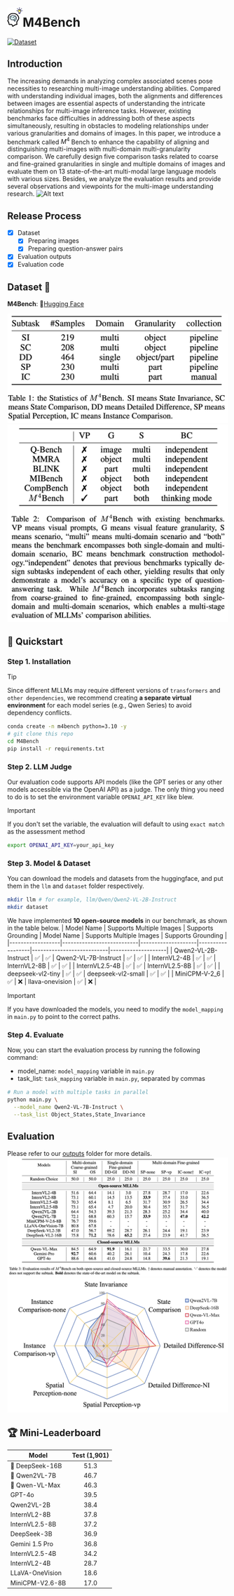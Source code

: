 # <img src="assets/M4Bench.png" width="35" />M4Bench
[![Dataset](https://img.shields.io/badge/Dataset-Hugging_Face-CFAFD4)](https://huggingface.co/datasets/Anonymous8976/M4Bench) 


## Introduction
The increasing demands in analyzing complex associated scenes pose necessities to researching multi-image understanding abilities. 
Compared with understanding individual images, both the alignments and differences between images are essential aspects of understanding the intricate relationships for multi-image inference tasks. 
However, existing benchmarks face difficulties in addressing both of these aspects simultaneously, resulting in obstacles to modeling relationships under various granularities and domains of images. 
In this paper, we introduce a benchmark called $M^4$ Bench to enhance the capability of aligning and distinguishing multi-images with multi-domain multi-granularity comparison. 
We carefully design five comparison tasks related to coarse and fine-grained granularities in single and multiple domains of images and evaluate them on 13 state-of-the-art multi-modal large language models with various sizes. 
Besides, we analyze the evaluation results and provide several observations and viewpoints for the multi-image understanding research.
![Alt text](assets/all.png)

## Release Process
- [x] Dataset
  - [x] Preparing images
  - [x] Preparing question-answer pairs
- [x] Evaluation outputs
- [x] Evaluation code

## Dataset 🌟
**M4Bench**: 🤗[Hugging Face](https://huggingface.co/datasets/Anonymous8976/M4Bench)

<img src="assets/statistics.png" />
<img src="assets/comparison.png" />

## 🚀 Quickstart
### Step 1. Installation
> [!TIP] 
> Since different MLLMs may require different versions of `transformers` and `other dependencies`, we recommend creating **a separate virtual environment** for each model series (e.g., Qwen Series) to avoid dependency conflicts.
```bash
conda create -n m4bench python=3.10 -y
# git clone this repo
cd M4Bench
pip install -r requirements.txt
```
### Step 2. LLM Judge
Our evaluation code supports API models (like the GPT series or any other models accessible via the OpenAI API) as a judge. The only thing you need to do is to set the environment variable `OPENAI_API_KEY` like blew.
> [!IMPORTANT]
> If you don't set the variable, the evaluation will default to using `exact match` as the assessment method
```bash
export OPENAI_API_KEY=your_api_key
```
### Step 3. Model & Dataset
You can download the models and datasets from the huggingface, and put them in the `llm` and `dataset` folder respectively.
```bash
mkdir llm # for example, llm/Qwen/Qwen2-VL-2B-Instruct
mkdir dataset
```
We have implemented **10 open-source models** in our benchmark, as shown in the table below.
| Model Name       | Supports Multiple Images | Supports Grounding | Model Name       | Supports Multiple Images | Supports Grounding |
|------------------|---------------------------|--------------------|------------------|---------------------------|--------------------|
| Qwen2-VL-2B-Instruct     |   ✅                       | ✅                | Qwen2-VL-7B-Instruct             | ✅                         | ✅          |
| InternVL2-4B     |   ✅                       | ✅                | InternVL2-8B            | ✅                         | ✅          |
| InternVL2.5-4B     |   ✅                       | ✅                | InternVL2.5-8B            | ✅                         | ✅          |
| deepseek-vl2-tiny     |   ✅                       | ✅                | deepseek-vl2-small            | ✅                         | ✅          |
| MiniCPM-V-2_6     |   ✅                       | ❌                | llava-onevision            | ✅                         | ❌          |
> [!IMPORTANT]
> If you have downloaded the models, you need to modify the `model_mapping` in `main.py` to point to the correct paths.
### Step 4. Evaluate
Now, you can start the evaluation process by running the following command:
- model_name: `model_mapping` variable in `main.py`
- task_list: `task_mapping` variable in `main.py`, separated by commas
```bash
# Run a model with multiple tasks in parallel
python main.py \
  --model_name Qwen2-VL-7B-Instruct \
  --task_list Object_States,State_Invariance
```

## Evaluation
Please refer to our [outputs](outputs) folder for more details.
![Alt text](assets/outputs.png)
![Alt text](assets/radargram.png)

## 🏆 Mini-Leaderboard
| Model                      | Test (1,901)|
|----------------------------|:-----------:|
|🏅 DeepSeek-16B             |     51.3    | 
|🥈 Qwen2VL-7B               |     46.7    |  
|🥉 Qwen-VL-Max              |     46.3    |  
| GPT-4o                     |     39.5    |  
| Qwen2VL-2B                 |     38.4    | 
| InternVL2-8B               |     37.8    | 
| InternVL2.5-8B             |     37.2    | 
| DeepSeek-3B                |     36.9    |  
| Gemini 1.5 Pro             |     36.8    | 
| InternVL2.5-4B             |     34.2    | 
| InternVL2-4B               |     28.7    |  
| LLaVA-OneVision            |     18.6    | 
| MiniCPM-V2.6-8B            |     17.0    | 
 